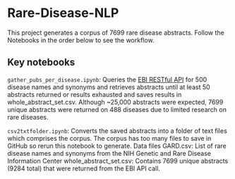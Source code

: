 # Rare-Disease-NLP

This project generates a corpus of 7699 rare disease abstracts. Follow the Notebooks in the order below to see the workflow.

## Key notebooks
``gather_pubs_per_disease.ipynb``: Queries the [EBI RESTful API](https://www.ebi.ac.uk/ebisearch/documentation/rest-api) for 500 disease names and synonyms and retrieves abstracts until at least 50 abstracts returned or results exhausted and saves results in whole_abstract_set.csv. Although ~25,000 abstracts were expected, 7699 unique abstracts were returned on 488 diseases due to limited research on rare diseases.

``csv2txtfolder.ipynb``: Converts the saved abstracts into a folder of text files which comprises the corpus. The corpus has too many files to save in GitHub so rerun this notebook to generate.
Data files
GARD.csv: List of rare disease names and synonyms from the NIH Genetic and Rare Disease Information Center
whole_abstract_set.csv: Contains 7699 unique abstracts (9284 total) that were returned from the EBI API call.

